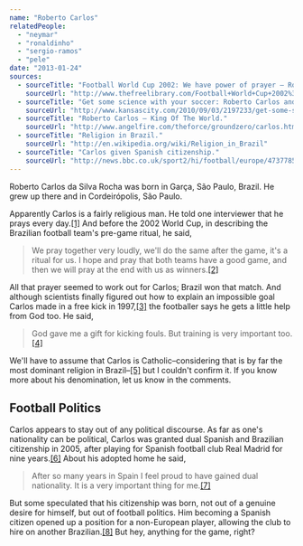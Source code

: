 ```yaml
---
name: "Roberto Carlos"
relatedPeople:
  - "neymar"
  - "ronaldinho"
  - "sergio-ramos"
  - "pele"
date: "2013-01-24"
sources:
  - sourceTitle: "Football World Cup 2002: We have power of prayer – Roberto Carlos."
    sourceUrl: "http://www.thefreelibrary.com/Football+World+Cup+2002%3A+We+have+power+of+prayer+-+Roberto+Carlos.-a088092372"
  - sourceTitle: "Get some science with your soccer: Roberto Carlos and the law of physics."
    sourceUrl: "http://www.kansascity.com/2010/09/03/2197233/get-some-science-with-your-soccer.html"
  - sourceTitle: "Roberto Carlos – King Of The World."
    sourceUrl: "http://www.angelfire.com/theforce/groundzero/carlos.html"
  - sourceTitle: "Religion in Brazil."
    sourceUrl: "http://en.wikipedia.org/wiki/Religion_in_Brazil"
  - sourceTitle: "Carlos given Spanish citizenship."
    sourceUrl: "http://news.bbc.co.uk/sport2/hi/football/europe/4737785.stm"
---
```


Roberto Carlos da Silva Rocha was born in Garça, São Paulo, Brazil. He grew up there and in Cordeirópolis, São Paulo.

Apparently Carlos is a fairly religious man. He told one interviewer that he prays every day.<a class="source-citation" href="#http://www.thefreelibrary.com/Football+World+Cup+2002%3A+We+have+power+of+prayer+-+Roberto+Carlos.-a088092372" title="Football World Cup 2002: We have the power of prayer – Roberto Carlos.">[1]</a> And before the 2002 World Cup, in describing the Brazilian football team's pre-game ritual, he said,

>We pray together very loudly, we'll do the same after the game, it's a ritual for us. I hope and pray that both teams have a good game, and then we will pray at the end with us as winners.<a class="source-citation" href="#http://www.thefreelibrary.com/Football+World+Cup+2002%3A+We+have+power+of+prayer+-+Roberto+Carlos.-a088092372" title="Football World Cup 2002: We have power of prayer – Roberto Carlos.">[2]</a>

All that prayer seemed to work out for Carlos; Brazil won that match. And although scientists finally figured out how to explain an impossible goal Carlos made in a free kick in 1997,<a class="source-citation" href="#http://www.kansascity.com/2010/09/03/2197233/get-some-science-with-your-soccer.html" title="Get some science with your soccer: Roberto Carlos and the law of physics.">[3]</a> the footballer says he gets a little help from God too. He said,

>God gave me a gift for kicking fouls. But training is very important too.<a class="source-citation" href="#http://www.angelfire.com/theforce/groundzero/carlos.html" title="Roberto Carlos – King Of The World.">[4]</a>

We'll have to assume that Carlos is Catholic–considering that is by far the most dominant religion in Brazil–<a class="source-citation" href="#http://en.wikipedia.org/wiki/Religion_in_Brazil" title="Religion in Brazil.">[5]</a> but I couldn't confirm it. If you know more about his denomination, let us know in the comments.


## Football Politics

Carlos appears to stay out of any political discourse. As far as one's nationality can be political, Carlos was granted dual Spanish and Brazilian citizenship in 2005, after playing for Spanish football club Real Madrid for nine years.<a class="source-citation" href="#http://news.bbc.co.uk/sport2/hi/football/europe/4737785.stm" title="Carlos given Spanish citizenship.">[6]</a> About his adopted home he said,

>After so many years in Spain I feel proud to have gained dual nationality. It is a very important thing for me.<a class="source-citation" href="#http://news.bbc.co.uk/sport2/hi/football/europe/4737785.stm" title="Carlos given Spanish citizenship.">[7]</a>

But some speculated that his citizenship was born, not out of a genuine desire for himself, but out of football politics. Him becoming a Spanish citizen opened up a position for a non-European player, allowing the club to hire on another Brazilian.<a class="source-citation" href="#http://news.bbc.co.uk/sport2/hi/football/europe/4737785.stm" title="Carlos given Spanish citizenship.">[8]</a> But hey, anything for the game, right?